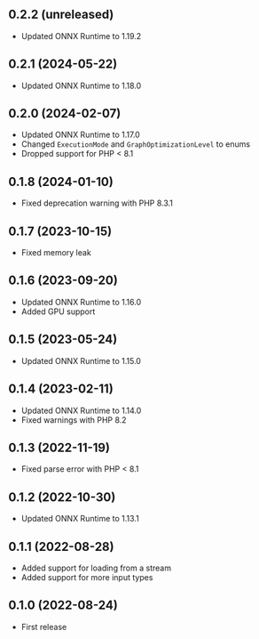 ## 0.2.2 (unreleased)

- Updated ONNX Runtime to 1.19.2

## 0.2.1 (2024-05-22)

- Updated ONNX Runtime to 1.18.0

## 0.2.0 (2024-02-07)

- Updated ONNX Runtime to 1.17.0
- Changed `ExecutionMode` and `GraphOptimizationLevel` to enums
- Dropped support for PHP < 8.1

## 0.1.8 (2024-01-10)

- Fixed deprecation warning with PHP 8.3.1

## 0.1.7 (2023-10-15)

- Fixed memory leak

## 0.1.6 (2023-09-20)

- Updated ONNX Runtime to 1.16.0
- Added GPU support

## 0.1.5 (2023-05-24)

- Updated ONNX Runtime to 1.15.0

## 0.1.4 (2023-02-11)

- Updated ONNX Runtime to 1.14.0
- Fixed warnings with PHP 8.2

## 0.1.3 (2022-11-19)

- Fixed parse error with PHP < 8.1

## 0.1.2 (2022-10-30)

- Updated ONNX Runtime to 1.13.1

## 0.1.1 (2022-08-28)

- Added support for loading from a stream
- Added support for more input types

## 0.1.0 (2022-08-24)

- First release
